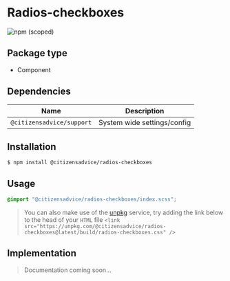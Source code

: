 # Radios-checkboxes

![npm (scoped)](https://img.shields.io/npm/v/@citizensadvice/radios-checkboxes.svg)

## Package type

- Component

## Dependencies

| Name                      | Description                 |
| ------------------------- | --------------------------- |
| `@citizensadvice/support` | System wide settings/config |

## Installation

```shell
$ npm install @citizensadvice/radios-checkboxes
```

## Usage

```scss
@import "@citizensadvice/radios-checkboxes/index.scss";
```

> You can also make use of the [unpkg](https://unpkg.com) service, try adding the link below to the head of your `HTML` file
> `<link src="https://unpkg.com/@citizensadvice/radios-checkboxes@latest/build/radios-checkboxes.css" />`

## Implementation

> Documentation coming soon...